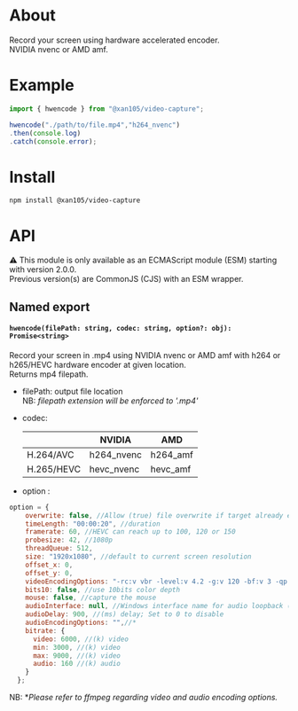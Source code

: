 About
=====

Record your screen using hardware accelerated encoder.<br/>
NVIDIA nvenc or AMD amf.

Example
=======

```js
import { hwencode } from "@xan105/video-capture";

hwencode("./path/to/file.mp4","h264_nvenc")
.then(console.log)
.catch(console.error);
```

Install
=======

```
npm install @xan105/video-capture
```

API
===

⚠️ This module is only available as an ECMAScript module (ESM) starting with version 2.0.0.<br />
Previous version(s) are CommonJS (CJS) with an ESM wrapper.

## Named export

#### `hwencode(filePath: string, codec: string, option?: obj): Promise<string>`

Record your screen in .mp4 using NVIDIA nvenc or AMD amf with h264 or h265/HEVC hardware encoder at given location.<br/>
Returns mp4 filepath.<br/>

- filePath: output file location<br/>
NB: _filepath extension will be enforced to '.mp4'_

- codec: 

  | |NVIDIA|AMD|
  |---|------|---|
  |H.264/AVC|h264_nvenc|h264_amf|
  |H.265/HEVC|hevc_nvenc|hevc_amf|

- option :

```js
option = {
    overwrite: false, //Allow (true) file overwrite if target already exists
    timeLength: "00:00:20", //duration
    framerate: 60, //HEVC can reach up to 100, 120 or 150
    probesize: 42, //1080p
    threadQueue: 512,
    size: "1920x1080", //default to current screen resolution
    offset_x: 0,
    offset_y: 0,
    videoEncodingOptions: "-rc:v vbr -level:v 4.2 -g:v 120 -bf:v 3 -qp:v 19",//* default to a custom profile
    bits10: false, //use 10bits color depth
    mouse: false, //capture the mouse
    audioInterface: null, //Windows interface name for audio loopback (aka record what you hear, stereo-mix, etc)
    audioDelay: 900, //(ms) delay; Set to 0 to disable 
    audioEncodingOptions: "",//*
    bitrate: {
      video: 6000, //(k) video
      min: 3000, //(k) video
      max: 9000, //(k) video
      audio: 160 //(k) audio
    }
  };
```

NB: *_Please refer to ffmpeg regarding video and audio encoding options._
